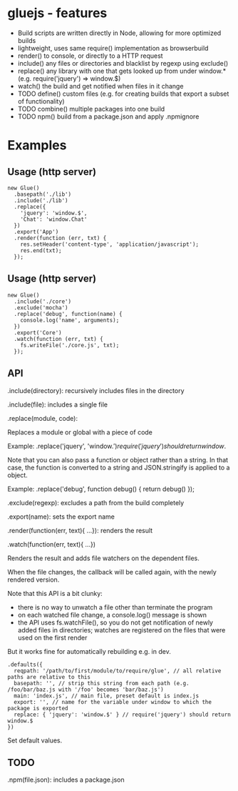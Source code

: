 # gluejs - features

- Build scripts are written directly in Node, allowing for more optimized builds
- lightweight, uses same require() implementation as browserbuild
- render() to console, or directly to a HTTP request
- include() any files or directories and blacklist by regexp using exclude()
- replace() any library with one that gets looked up from under window.* (e.g. require('jquery') => window.$)
- watch() the build and get notified when files in it change
- TODO define() custom files (e.g. for creating builds that export a subset of functionality)
- TODO combine() multiple packages into one build
- TODO npm() build from a package.json and apply .npmignore

# Examples

## Usage (http server)

    new Glue()
      .basepath('./lib')
      .include('./lib')
      .replace({
        'jquery': 'window.$',
        'Chat': 'window.Chat'
      })
      .export('App')
      .render(function (err, txt) {
        res.setHeader('content-type', 'application/javascript');
        res.end(txt);
      });

## Usage (http server)

    new Glue()
      .include('./core')
      .exclude('mocha')
      .replace('debug', function(name) {
        console.log('name', arguments);
      })
      .export('Core')
      .watch(function (err, txt) {
        fs.writeFile('./core.js', txt);
      });


## API

.include(directory): recursively includes files in the directory

.include(file): includes a single file

.replace(module, code):

Replaces a module or global with a piece of code

Example: .replace('jquery', 'window.$') require('jquery') should return window.$

Note that you can also pass a function or object rather than a string. In that case, the function is converted to a string and JSON.stringify is applied to a object.

Example: .replace('debug', function debug() { return debug() });

.exclude(regexp): excludes a path from the build completely

.export(name): sets the export name

.render(function(err, text){ ...}): renders the result

.watch(function(err, text){ ...})

Renders the result and adds file watchers on the dependent files.

When the file changes, the callback will be called again, with the newly rendered version.

Note that this API is a bit clunky:

- there is no way to unwatch a file other than terminate the program
- on each watched file change, a console.log() message is shown
- the API uses fs.watchFile(), so you do not get notification of newly added files in directories; watches are registered on the files that were used on the first render

But it works fine for automatically rebuilding e.g. in dev.

    .defaults({
      reqpath: '/path/to/first/module/to/require/glue', // all relative paths are relative to this
      basepath: '', // strip this string from each path (e.g. /foo/bar/baz.js with '/foo' becomes 'bar/baz.js')
      main: 'index.js', // main file, preset default is index.js
      export: '', // name for the variable under window to which the package is exported
      replace: { 'jquery': 'window.$' } // require('jquery') should return window.$
    })

Set default values.


## TODO

.npm(file.json): includes a package.json

